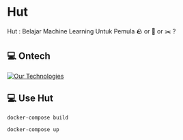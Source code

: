 # Hut
Hut : Belajar Machine Learning Untuk Pemula 🪨 or 📄 or ✂️ ?

## 💻 Ontech
[![Our Technologies](https://skillicons.dev/icons?i=python,tensorflow,fastapi,docker)](https://skillicons.dev)

## 💻 Use Hut
```shell
docker-compose build

docker-compose up
```